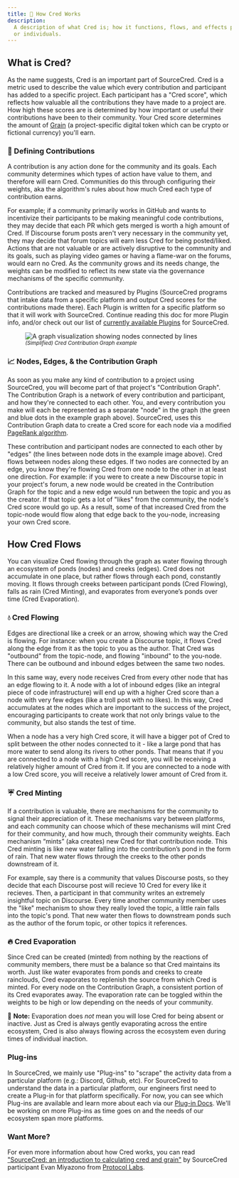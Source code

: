 ```yaml
---
title: 🧮 How Cred Works
description:
  A description of what Cred is; how it functions, flows, and effects projects
  or individuals.
---
```


## What is Cred?

As the name suggests, Cred is an important part of SourceCred. Cred is a metric
used to describe the value which every contribution and participant has added to
a specific project. Each participant has a "Cred score", which reflects how
valuable all the contributions they have made to a project are. How high these
scores are is determined by how important or useful their contributions have
been to their community. Your Cred score determines the amount of
[Grain](/docs/beta/grain) (a project-specific digital token which can be crypto
or fictional currency) you'll earn.

### 🧮 Defining Contributions

A contribution is any action done for the community and its goals. Each
community determines which types of action have value to them, and therefore
will earn Cred. Communities do this through configuring their weights, aka the
algorithm's rules about how much Cred each type of contribution earns.

For example; if a community primarily works in GitHub and wants to incentivize
their participants to be making meaningful code contributions, they may decide
that each PR which gets merged is worth a high amount of Cred. If Discourse
forum posts aren't very necessary in the community yet, they may decide that
forum topics will earn less Cred for being posted/liked. Actions that are not
valuable or are actively disruptive to the community and its goals, such as
playing video games or having a flame-war on the forums, would earn no Cred. As
the community grows and its needs change, the weights can be modified to reflect
its new state via the governance mechanisms of the specific community.

Contributions are tracked and measured by Plugins (SourceCred programs that
intake data from a specific platform and output Cred scores for the
contributions made there). Each Plugin is written for a specific platform so
that it will work with SourceCred. Continue reading this doc for more Plugin
info, and/or check out our list of
[currently available Plugins](/docs/beta/plugins/github) for SourceCred.

<figure>
<img src="https://sourcecred.io/img/visuals/sourcecred-graph-example.png" alt="A graph visualization showing nodes connected by lines" />
<figcaption><small><em>(Simplified) Cred Contribution Graph example</em></small></figcaption>
</figure>

### 📈 Nodes, Edges, & the Contribution Graph

As soon as you make any kind of contribution to a project using SourceCred, you
will become part of that project's "Contribution Graph". The Contribution Graph
is a network of every contribution and participant, and how they're connected to
each other. You, and every contribution you make will each be represented as a
separate "node" in the graph (the green and blue dots in the example graph
above). SourceCred, uses this Contribution Graph data to create a Cred score for
each node via a modified
[PageRank algorithm](http://ilpubs.stanford.edu:8090/422/1/1999-66.pdf).

These contribution and participant nodes are connected to each other by "edges"
(the lines between node dots in the example image above). Cred flows between
nodes along these edges. If two nodes are connected by an edge, you know they're
flowing Cred from one node to the other in at least one direction. For example:
if you were to create a new Discourse topic in your project's forum, a new node
would be created in the Contribution Graph for the topic and a new edge would
run between the topic and you as the creator. If that topic gets a lot of
"likes" from the community, the node's Cred score would go up. As a result, some
of that increased Cred from the topic-node would flow along that edge back to
the you-node, increasing your own Cred score.

## How Cred Flows

You can visualize Cred flowing through the graph as water flowing through an
ecosystem of ponds (nodes) and creeks (edges). Cred does not accumulate in one
place, but rather flows through each pond, constantly moving. It flows through
creeks between participant ponds (Cred Flowing), falls as rain (Cred Minting),
and evaporates from everyone’s ponds over time (Cred Evaporation).

### 💧 Cred Flowing

Edges are directional like a creek or an arrow, showing which way the Cred is
flowing. For instance: when you create a Discourse topic, it flows Cred along
the edge from it as the topic to you as the author. That Cred was "outbound"
from the topic-node, and flowing "inbound" to the you-node. There can be
outbound and inbound edges between the same two nodes.

In this same way, every node receives Cred from every other node that has an
edge flowing to it. A node with a lot of inbound edges (like an integral piece
of code infrastructure) will end up with a higher Cred score than a node with
very few edges (like a troll post with no likes). In this way, Cred accumulates
at the nodes which are important to the success of the project, encouraging
participants to create work that not only brings value to the community, but
also stands the test of time.

When a node has a very high Cred score, it will have a bigger pot of Cred to
split between the other nodes connected to it - like a large pond that has more
water to send along its rivers to other ponds. That means that if you are
connected to a node with a high Cred score, you will be receiving a relatively
higher amount of Cred from it. If you are connected to a node with a low Cred
score, you will receive a relatively lower amount of Cred from it.

### ☔ Cred Minting

If a contribution is valuable, there are mechanisms for the community to signal
their appreciation of it. These mechanisms vary between platforms, and each
community can choose which of these mechanisms will mint Cred for their
community, and how much, through their community weights. Each mechanism “mints”
(aka creates) new Cred for that contribution node. This Cred minting is like new
water falling into the contribution’s pond in the form of rain. That new water
flows through the creeks to the other ponds downstream of it.

For example, say there is a community that values Discourse posts, so they
decide that each Discourse post will recieve 10 Cred for every like it recieves.
Then, a participant in that community writes an extremely insightful topic on
Discourse. Every time another community member uses the "like" mechanism to show
they really loved the topic, a little rain falls into the topic's pond. That new
water then flows to downstream ponds such as the author of the forum topic, or
other topics it references.

### 🔥 Cred Evaporation

Since Cred can be created (minted) from nothing by the reactions of community
members, there must be a balance so that Cred maintains its worth. Just like
water evaporates from ponds and creeks to create rainclouds, Cred evaporates to
replenish the source from which Cred is minted. For every node on the
Contribution Graph, a consistent portion of its Cred evaporates away. The
evaporation rate can be toggled within the weights to be high or low depending
on the needs of your community.

📝 **Note:** Evaporation does _not_ mean you will lose Cred for being absent or
inactive. Just as Cred is always gently evaporating across the entire ecosystem,
Cred is also always flowing across the ecosystem even during times of individual
inaction.

### Plug-ins

In SourceCred, we mainly use "Plug-ins" to "scrape" the activity data from a
particular platform (e.g.: Discord, Github, etc). For SourceCred to understand
the data in a particular platform, our engineers first need to create a Plug-in
for that platform specifically. For now, you can see which Plug-ins are
available and learn more about each via our
[Plug-in Docs](/docs/beta/plugins/github). We'll be working on more Plug-ins as
time goes on and the needs of our ecosystem span more platforms.

### Want More?

For even more information about how Cred works, you can read
[](https://research.protocol.ai/blog/2020/sourcecred-an-introduction-to-calculating-cred-and-grain/)["SourceCred: an introduction to calculating cred and grain"](https://research.protocol.ai/blog/2020/sourcecred-an-introduction-to-calculating-cred-and-grain/)
by SourceCred participant Evan Miyazono from
[Protocol Labs](https://research.protocol.ai/).
